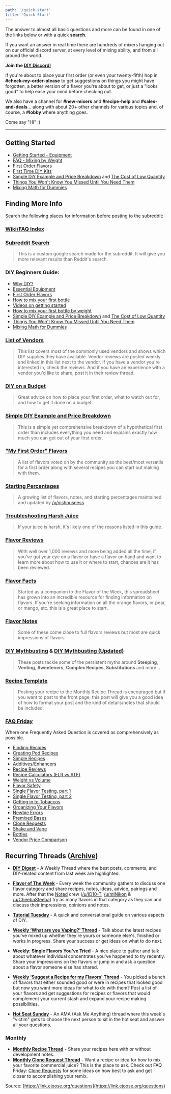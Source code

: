 ```yaml
---
path: '/quick-start'
title: 'Quick Start'
---
```


The answer to almost all basic questions and more can be found in one of the links below or with a quick [**search**](http://link.ejoose.org/search).

If you want an answer in real time there are hundreds of mixers hanging out on our official discord server, at every level of mixing ability, and from all around the world.

**Join the [DIY Discord!](http://discord.gg/ejuice)**

If you're about to place your first order (or even your twenty-fifth) hop in **#check-my-order-please** to get suggestions on things you might have forgotten, a better version of a flavor you're about to get, or just a "looks good" to help ease your mind before checking out.

We also have a channel for **#new-mixers** and **#recipe-help** and **#sales-and-deals**... along with about 20+ other channels for various topics and, of course, a **#lobby** where anything goes.

Come say "Hi" :)

---

## Getting Started

- [Getting Started - Equipment](/faq/getting-started/)
- [FAQ - Mixing by Weight](/faq/mixing-by-weight/)
- [First Order Flavors](/flavors/first-order)
- [First Time DIY Kits](http://link.ejoose.org/kits)
- [Simple DiY Example and Price Breakdown](http://link.ejoose.org/simple) and [The Cost of Low Quantity](http://link.ejoose.org/cost)
- [Things You Won't Know You Missed Until You Need Them](http://link.ejoose.org/missed)
- [Mixing Math for Dummies](http://link.ejoose.org/math)

## Finding More Info

Search the following places for information before posting to the subreddit:

### [Wiki/FAQ Index](http://link.ejoose.org/wiki)

### [Subreddit Search](http://link.ejoose.org/search)

> This is a custom google search made for the subreddit. It will give you more relevant results than Reddit's search.

### DIY Beginners Guide:

- [Why DIY?](/faq/why-diy)
- [Essential Equipment](/faq/getting-started)
- [First Order Flavors](/flavors/first-order)
- [How to mix your first bottle](http://link.ejoose.org/first)
- [Videos on getting started](/media/videos)
- [How to mix your first bottle by weight](http://link.ejoose.org/weight)
- [Simple DIY Example and Price Breakdown](http://link.ejoose.org/simple) and [The Cost of Low Quantity](http://link.ejoose.org/cost)
- [Things You Won't Know You Missed Until You Need Them](http://link.ejoose.org/missed)
- [Mixing Math for Dummies](http://link.ejoose.org/math)

### [**List of Vendors**](/supplies/vendor-list)

> This list covers most of the commonly used vendors and shows which DIY supplies they have available. Vendor reviews are posted weekly and linked in this list next to the vendor. If you have a vendor you're interested in, check the reviews. And if you have an experience with a vendor you'd like to share, post it in their review thread.

### [**DIY on a Budget**](http://link.ejoose.org/budget)

> Great advice on how to place your first order, what to watch out for, and how to get it done on a budget.

### [**Simple DIY Example and Price Breakdown**](http://link.ejoose.org/simple)

> This is a simple yet comprehensive breakdown of a hypothetical first order than includes everything you need and explains exactly how much you can get out of your first order.

### [**"My First Order" Flavors**](http://link.ejoose.org/6)

> A list of flavors voted on by the community as the best/most versatile for a first order along with several recipes you can start out making with them.

### [**Starting Percentages**](http://link.ejoose.org/starting)

> A growing list of flavors, notes, and starting percentages maintained and updated by [/u/vishousness](https://www.reddit.com/u/vishousness)

### [**Troubleshooting Harsh Juice**](http://link.ejoose.org/harsh)

> If your juice is harsh, it's likely one of the reasons listed in this guide.

### [**Flavor Reviews**](/flavors/reviews)

> With well over 1,000 reviews and more being added all the time, if you've got your eye on a flavor or have a flavor on hand and want to learn more about how to use it or where to start, chances are it has been reviewed.

### [**Flavor Facts**](https://link.ejoose.org/Facts000)

> Started as a companion to the Flavor of the Week, this spreadsheet has grown into an incredible resource for finding information on flavors. If you're seeking information on all the orange flavors, or pear, or mango, etc. this is a great place to start.

### [**Flavor Notes**](http://link.ejoose.org/notes)

> Some of these come close to full flavors reviews but most are quick impressions of flavors

### [**DIY Mythbusting**](http://link.ejoose.org/myth1) &amp; [DIY Mythbusting (Updated)](http://link.ejoose.org/myth2)

> These posts tackle some of the persistent myths around **Steeping**, **Venting**, **Sweeteners**, **Complex Recipes**, **Substitutions** and more...

### [**Recipe Template**](http://link.ejoose.org/template)

> Posting your recipe to the Monthly Recipe Thread is encouraged but if you want to post to the front page, this post will give you a good idea of how to format your post and the kind of details/notes that should be included.

### [**FAQ Friday**](http://link.ejoose.org/friday)

Where one Frequently Asked Question is covered as comprehensively as possible.

- [Finding Recipes](https://redd.it/bsh24t)
- [Creating Pod Recipes](https://redd.it/cl7jko)
- [Simple Recipes](https://redd.it/8afj7q)
- [Additives/Enhancers](https://redd.it/8h42j4)
- [Recipe Reviews](https://redd.it/8fcsx2)
- [Recipe Calculators (ELR vs ATF)](https://redd.it/94f5rj)
- [Weight vs Volume](https://redd.it/8c40uy/)
- [Flavor Safety](https://redd.it/88f9rs)
- [Single Flavor Testing, part 1](https://redd.it/86od1l)
- [Single Flavor Testing, part 2](https://redd.it/8dsu5d)
- [Getting in to Tobaccos](https://redd.it/982u6c)
- [Organizing Your Flavors](https://redd.it/850e05)
- [Newbie Errors](https://redd.it/96ayxw)
- [Premixed Bases](https://redd.it/83bwg4)
- [Clone Requests](https://redd.it/81kol8)
- [Shake and Vape](https://redd.it/7zt7qb)
- [Bottles](https://redd.it/7y2cs8)
- [Vendor Price Comparison](https://redd.it/7tp4qp)

## Recurring Threads ([Archive](https://www.reddit.com/r/DIY_eJuice/wiki/weekly_monthly_threads))

- [**DIY Digest**](http://link.ejoose.org/hlwiki) - A Weekly Thread where the best posts, comments, and DIY-related content from last week are highlighted.

- [**Flavor of The Week**](http://link.ejoose.org/faqfotw) - Every week the community gathers to discuss one flavor category and share recipes, notes, ideas, advice, pairings and more. After that the [Noted](http://link.ejoose.org/noted) crew ([/u/ID10-T](https://www.reddit.com/u/ID10-T), [/u/mlNikon](https://www.reddit.com/u/mlNikon) &amp; [/u/CheebaSteeba](https://www.reddit.com/u/CheebaSteeba)) try as many flavors in that category as they can and discuss their impressions, opinions and notes.

- [**Tutorial Tuesday**](http://link.ejoose.org/tuesday) - A quick and conversational guide on various aspects of DIY.

- [**Weekly ‘What are you Vaping?' Thread**](http://link.ejoose.org/wayv) - Talk about the latest recipes you've mixed up whether they're yours or someone else's, finished or works in progress. Share your success or get ideas on what to do next.

- [**Weekly: Single Flavors You've Tried**](http://link.ejoose.org/sft) - A nice place to gather and talk about whatever individual concentrates you've happened to try recently. Share your impressions on the flavors or jump in and ask a question about a flavor someone else has shared.

- [**Weekly ‘Suggest a Recipe for my Flavors' Thread**](http://link.ejoose.org/suggest) - You picked a bunch of flavors that either sounded good or were in recipes that looked good but now you want more ideas for what to do with them? Post a list of your flavors and get suggestions for recipes or flavors that would complement your current stash and expand your recipe making possibilities.

- [**Hot Seat Sunday**](http://link.ejoose.org/hot) - An AMA (Ask Me Anything) thread where this week's "victim" gets to choose the next person to sit in the hot seat and answer all your questions.

### Monthly

- [**Monthly Recipe Thread**](http://link.ejoose.org/recipe) - Share your recipes here with or without development notes.
- [**Monthly Clone Request Thread**](http://link.ejoose.org/clones) - Want a recipe or idea for how to mix your favorite commercial juice? This is the place to ask. Check out FAQ Friday: [Clone Requests](https://redd.it/81kol8) for some ideas on how best to ask and get closer to accomplishing your remix.

Source: [https://link.ejoose.org/questions](https://link.ejoose.org/questions)
